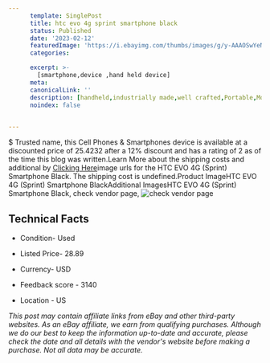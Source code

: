 ```yaml
---
      template: SinglePost
      title: htc evo 4g sprint smartphone black
      status: Published
      date: '2023-02-12'
      featuredImage: 'https://i.ebayimg.com/thumbs/images/g/y-AAAOSwYeNj2HPy/s-l225.jpg'
      categories: 

      excerpt: >-
        [smartphone,device ,hand held device]
      meta:
      canonicalLink: ''
      description: [handheld,industrially made,well crafted,Portable,Mobile,Compact,Convenient,Lightweight,Maneuverable,Man-portable,Miniature,Carriable,Hand-held,Light,Holdable,Transportable,Mobile device,Pocket-sized,On-the-go,Wireless,Cordless,Compact size,Convenient size, smartphone,device ,hand held device]
      noindex: false

        
---
```

$
    Trusted name, this Cell Phones & Smartphones device is available at a discounted price of 25.4232 after a 12% discount and has a rating of 2 as of the time this blog was written.Learn More about the shipping costs and additional by [Clicking Here](https://www.ebay.com/itm/255954465099?hash=item3b9813314b%3Ag%3Ay-AAAOSwYeNj2HPy&mkevt=1&mkcid=1&mkrid=711-53200-19255-0&campid=%253CePNCampaignId%253E&customid=%253CreferenceId%253E&toolid=10049)image urls for the HTC EVO 4G (Sprint) Smartphone Black. The shipping cost is undefined.Product ImageHTC EVO 4G (Sprint) Smartphone BlackAdditional ImagesHTC EVO 4G (Sprint) Smartphone Black, check vendor page, ![check vendor page](https://origin-galleryplus.ebayimg.com/ws/web/255954465099_2_0_1/225x225.jpg,https://origin-galleryplus.ebayimg.com/ws/web/255954465099_3_0_1/225x225.jpg,https://origin-galleryplus.ebayimg.com/ws/web/255954465099_4_0_1/225x225.jpg,https://origin-galleryplus.ebayimg.com/ws/web/255954465099_5_0_1/225x225.jpg,https://origin-galleryplus.ebayimg.com/ws/web/255954465099_6_0_1/225x225.jpg,https://origin-galleryplus.ebayimg.com/ws/web/255954465099_7_0_1/225x225.jpg,https://origin-galleryplus.ebayimg.com/ws/web/255954465099_8_0_1/225x225.jpg,https://origin-galleryplus.ebayimg.com/ws/web/255954465099_9_0_1/225x225.jpg,https://origin-galleryplus.ebayimg.com/ws/web/255954465099_10_0_1/225x225.jpg)
    
    

 ## Technical Facts 



     
      

 - Condition- Used 


      

 - Listed Price- 28.89 


      

 - Currency- USD 


      

 - Feedback score - 3140 


      

 - Location - US 


      
      

 *_This post may contain affiliate links from eBay and other third-party websites. As an eBay affiliate, we earn from qualifying purchases. Although we do our best to keep the information up-to-date and accurate, please check the date and all details with the vendor's website before making a purchase. Not all data may be accurate._*



    
    
    
    
    